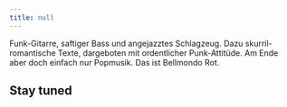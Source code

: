```yaml
---
title: null
---
```


<article class="post h-entry" itemscope itemtype="http://schema.org/BlogPosting" id="main" role="article" aria-label="Content">
  <div class="post-content e-content" itemprop="articleBody">
	<p>Funk-Gitarre, saftiger Bass und angejazztes Schlagzeug. Dazu skurril-romantische Texte, dargeboten mit ordentlicher Punk-Attitüde. Am Ende aber doch einfach nur Popmusik. Das ist Bellmondo Rot.</p>
    <div class="post-link__heading">
        <h1 class="post-link__title">      
			Stay tuned
        </h1>
	</div>
  </div>
</article>
